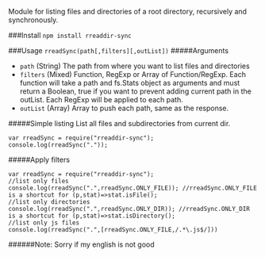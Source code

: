 Module for listing files and directories of a root directory, recursively and synchronously.

###Install
`npm install rreaddir-sync`

###Usage
`rreadSync(path[,filters][,outList])`
#####Arguments
* `path` (String) The path from where you want to list files and directories
* `filters` (Mixed) Function, RegExp or Array of Function/RegExp. Each function will take a path and fs.Stats object as arguments and must return a Boolean, true if you want to prevent adding current path in the outList. Each RegExp will be applied to each path.
* `outList` (Array) Array to push each path, same as the response.

#####Simple listing
List all files and subdirectories from current dir.
```
var rreadSync = require("rreaddir-sync");
console.log(rreadSync("."));
```
#####Apply filters
```
var rreadSync = require("rreaddir-sync");
//list only files
console.log(rreadSync(".",rreadSync.ONLY_FILE)); //rreadSync.ONLY_FILE is a shortcut for (p,stat)=>stat.isFile();
//list only directories
console.log(rreadSync(".",rreadSync.ONLY_DIR)); //rreadSync.ONLY_DIR is a shortcut for (p,stat)=>stat.isDirectory();
//list only js files
console.log(rreadSync(".",[rreadSync.ONLY_FILE,/.*\.js$/]))
```
######Note: Sorry if my english is not good

